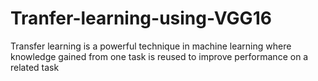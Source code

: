 # Tranfer-learning-using-VGG16
Transfer learning is a powerful technique in machine learning where knowledge gained from one task is reused to improve performance on a related task

